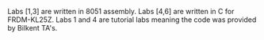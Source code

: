 Labs [1,3] are written in 8051 assembly. Labs [4,6] are written in C for FRDM-KL25Z. Labs 1 and 4 are tutorial labs meaning the code was provided by Bilkent TA's. 
